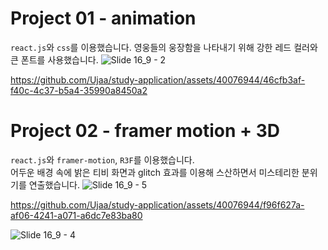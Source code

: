 # Project 01 - animation
`react.js`와 `css`를 이용했습니다. 영웅들의 웅장함을 나타내기 위해 강한 레드 컬러와 큰 폰트를 사용했습니다.
![Slide 16_9 - 2](https://github.com/Ujaa/study-application/assets/40076944/3110dab7-acdb-4ace-9a53-57e912ce31ff)

https://github.com/Ujaa/study-application/assets/40076944/46cfb3af-f40c-4c37-b5a4-35990a8450a2

# Project 02 - framer motion + 3D
`react.js`와 `framer-motion`, `R3F`를 이용했습니다.<br/>
어두운 배경 속에 밝은 티비 화면과 glitch 효과를 이용해 스산하면서 미스테리한 분위기를 연출했습니다.
![Slide 16_9 - 5](https://github.com/Ujaa/study-application/assets/40076944/b4fe3240-d5ad-4d3e-a84b-4e7205c3c858)



https://github.com/Ujaa/study-application/assets/40076944/f96f627a-af06-4241-a071-a6dc7e83ba80




![Slide 16_9 - 4](https://github.com/Ujaa/study-application/assets/40076944/87e03b6b-860c-42e6-8dc8-ca84b3d7501c)
